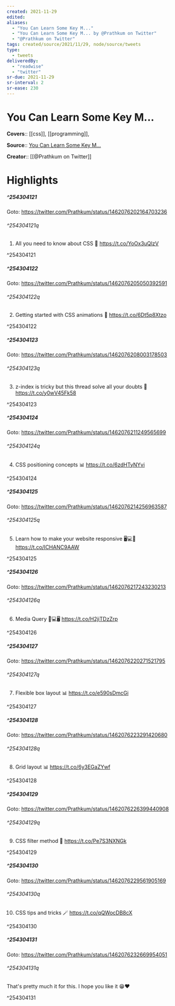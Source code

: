 ```yaml
---
created: 2021-11-29
edited:
aliases:
  - "You Can Learn Some Key M..."
  - "You Can Learn Some Key M... by @Prathkum on Twitter"
  - "@Prathkum on Twitter"
tags: created/source/2021/11/29, node/source/tweets
type: 
  - tweets
deliveredBy: 
  - "readwise"
  - "twitter"
sr-due: 2021-11-29
sr-interval: 2
sr-ease: 230
---
```

# You Can Learn Some Key M...

**Covers**:: [[css]], [[programming]], 

**Source**:: [You Can Learn Some Key M...](https://twitter.com/Prathkum/status/1462076199409123333)

**Creator**:: [[@Prathkum on Twitter]]

# Highlights
##### ^254304121


Goto: https://twitter.com/Prathkum/status/1462076202164703236  

###### ^254304121q

1. All you need to know about CSS 🎨
https://t.co/YoOx3uQlzV 

^254304121

##### ^254304122


Goto: https://twitter.com/Prathkum/status/1462076205050392591  

###### ^254304122q

2. Getting started with CSS animations 🚗
https://t.co/6Dt5p8Xtzo 

^254304122

##### ^254304123


Goto: https://twitter.com/Prathkum/status/1462076208003178503  

###### ^254304123q

3. z-index is tricky but this thread solve all your doubts 🔲
https://t.co/y0wV45Fk58 

^254304123

##### ^254304124


Goto: https://twitter.com/Prathkum/status/1462076211249565699  

###### ^254304124q

4. CSS positioning concepts 📊
https://t.co/6zdHTyNYvi 

^254304124

##### ^254304125


Goto: https://twitter.com/Prathkum/status/1462076214256963587  

###### ^254304125q

5. Learn how to make your website responsive 🖥️💻📱
https://t.co/ICHANC9AAW 

^254304125

##### ^254304126


Goto: https://twitter.com/Prathkum/status/1462076217243230213  

###### ^254304126q

6. Media Query 📱💻🖥️
https://t.co/H2jiTDzZrp 

^254304126

##### ^254304127


Goto: https://twitter.com/Prathkum/status/1462076220271521795  

###### ^254304127q

7. Flexible box layout 📊
https://t.co/e590sDmcGi 

^254304127

##### ^254304128


Goto: https://twitter.com/Prathkum/status/1462076223291420680  

###### ^254304128q

8. Grid layout 📊
https://t.co/6y3EGaZYwf 

^254304128

##### ^254304129


Goto: https://twitter.com/Prathkum/status/1462076226399440908  

###### ^254304129q

9. CSS filter method 🌈
https://t.co/Pe7S3NXNGk 

^254304129

##### ^254304130


Goto: https://twitter.com/Prathkum/status/1462076229561905169  

###### ^254304130q

10. CSS tips and tricks 🪄
https://t.co/qQWocDB8cX 

^254304130

##### ^254304131


Goto: https://twitter.com/Prathkum/status/1462076232669954051  

###### ^254304131q

That's pretty much it for this. I hope you like it 😁❤️ 

^254304131

